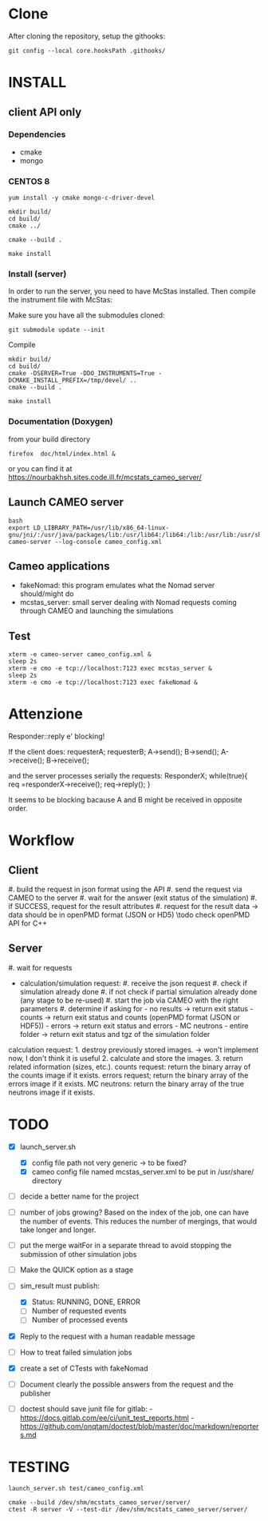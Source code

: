 
Clone
==============================
After cloning the repository, setup the githooks:
```
git config --local core.hooksPath .githooks/
```

INSTALL
==============================

client API only
------------------------------

### Dependencies
 - cmake
 - mongo

### CENTOS 8
```
yum install -y cmake mongo-c-driver-devel 
```

```
mkdir build/
cd build/
cmake ../

cmake --build .

make install
```

### Install (server)
In order to run the server, you need to have McStas installed.
Then compile the instrument file with McStas:

Make sure you have all the submodules cloned:
```
git submodule update --init
```

Compile
```
mkdir build/
cd build/
cmake -DSERVER=True -DDO_INSTRUMENTS=True -DCMAKE_INSTALL_PREFIX=/tmp/devel/ ..
cmake --build .

make install
```


### Documentation (Doxygen)
from your build directory
```
firefox  doc/html/index.html &
```

or you can find it at https://nourbakhsh.sites.code.ill.fr/mcstats_cameo_server/

## Launch CAMEO server
```
bash
export LD_LIBRARY_PATH=/usr/lib/x86_64-linux-gnu/jni/:/usr/java/packages/lib:/usr/lib64:/lib64:/lib:/usr/lib:/usr/share/java:/usr/local/lib
cameo-server --log-console cameo_config.xml
```

## Cameo applications

 - fakeNomad: this program emulates what the Nomad server should/might do
 - mcstas_server: small server dealing with Nomad requests coming through CAMEO and launching the simulations


## Test
```
xterm -e cameo-server cameo_config.xml &
sleep 2s
xterm -e cmo -e tcp://localhost:7123 exec mcstas_server &
sleep 2s
xterm -e cmo -e tcp://localhost:7123 exec fakeNomad &

```

# Attenzione
Responder::reply e' blocking!

If the client does:
requesterA;
requesterB;
A->send();
B->send();
A->receive();
B->receive();

and the server processes serially the requests:
ResponderX;
while(true){
 req =responderX->receive();
 req->reply();
 }
 
 It seems to be blocking bacause A and B might be received in opposite order.
 

# Workflow

## Client

 #. build the request in json format using the API
 #. send the request via CAMEO to the server
 #. wait for the answer (exit status of the simulation)
 #. if SUCCESS, request for the result attributes
 #. request for the result data
    -> data should be in openPMD format (JSON or HD5)  \todo check openPMD API for C++


## Server

 #. wait for requests
   - calculation/simulation request:
	  #. receive the json request
	  #. check if simulation already done
	  #. if not check if partial simulation already done (any stage to be re-used)
	  #. start the job via CAMEO with the right parameters
   	  #. determine if asking for 
	     - no results -> return exit status
	     - counts     -> return exit status and counts (openPMD format (JSON or HDF5))
		 - errors     -> return exit status and errors
		 - MC neutrons
		 - entire folder -> return exit status and tgz of the simulation folder
	  
      
  calculation request:
    1. destroy previously stored images.   -> won't implement now, I don't think it is useful
    2. calculate and store the images.
    3. return related information (sizes, etc.).
  counts request:
    return the binary array of the counts image if it exists.
  errors request;
    return the binary array of the errors image if it exists.
  MC neutrons:
    return the binary array of the true neutrons image if it exists.

# TODO
 - [X] launch_server.sh 
   - [X] config file path not very generic -> to be fixed?
   - [X] cameo config file named mcstas_server.xml to be put in /usr/share/ directory
 - [ ] decide a better name for the project
 - [ ] number of jobs growing? Based on the index of the job, one can have the number of events. This reduces the number of mergings, that would take longer and longer.
 - [ ] put the merge waitFor in a separate thread to avoid stopping the submission of other simulation jobs
 - [ ] Make the QUICK option as a stage
 - [ ] sim_result must publish:
   - [X] Status: RUNNING, DONE, ERROR
   - [ ] Number of requested events
   - [ ] Number of processed events
 - [X] Reply to the request with a human readable message
 - [ ] How to treat failed simulation jobs
 - [X] create a set of CTests with fakeNomad
 - [ ] Document clearly the possible answers from the request and the publisher
 - [ ] doctest should save junit file for gitlab: 
		- https://docs.gitlab.com/ee/ci/unit_test_reports.html
		- https://github.com/onqtam/doctest/blob/master/doc/markdown/reporters.md


# TESTING
```
launch_server.sh test/cameo_config.xml

cmake --build /dev/shm/mcstats_cameo_server/server/
ctest -R server -V --test-dir /dev/shm/mcstats_cameo_server/server/
```
